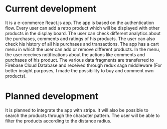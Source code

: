 # Current development

It is a e-commerce React.js app. The app is based on the authentication flow. Every user can add a retro product which will be displayed with other products in the display board. The user can check different analytics about the purchases, comments and ratings of his products. The user can also check his history of all his purchases and transactions. The app has a cart menu in which the user can add or remove different products. In the menu, the user receives notifications about the actions like comments and purchases of his product. The various data fragments are transferred to Firebase Cloud Database and received through redux saga middleware (For better insight purposes, I made the possibility to buy and comment own products).

# Planned development

It is planned to integrate the app with stripe. It will also be possible to search the products through the character pattern. The user will be able to filter the products according to the distance radius.
